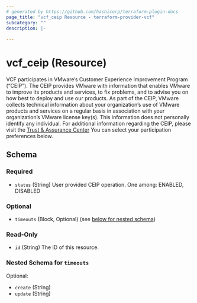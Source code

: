 ```yaml
---
# generated by https://github.com/hashicorp/terraform-plugin-docs
page_title: "vcf_ceip Resource - terraform-provider-vcf"
subcategory: ""
description: |-
  
---
```


# vcf_ceip (Resource)


VCF participates in VMware’s Customer Experience Improvement Program (“CEIP”).
The CEIP provides VMware with information that enables VMware to improve its products and services, to fix problems,
and to advise you on how best to deploy and use our products. As part of the CEIP, VMware collects technical
information about your organization’s use of VMware products and services on a regular basis in association
with your organization’s VMware license key(s). This information does not personally identify any individual.
For additional information regarding the CEIP, please visit the [Trust & Assurance Center](https://www.vmware.com/solutions/trustvmware/ceip.html)
You can select your participation preferences below.


<!-- schema generated by tfplugindocs -->
## Schema

### Required

- `status` (String) User provided CEIP operation. One among: ENABLED, DISABLED

### Optional

- `timeouts` (Block, Optional) (see [below for nested schema](#nestedblock--timeouts))

### Read-Only

- `id` (String) The ID of this resource.

<a id="nestedblock--timeouts"></a>
### Nested Schema for `timeouts`

Optional:

- `create` (String)
- `update` (String)
